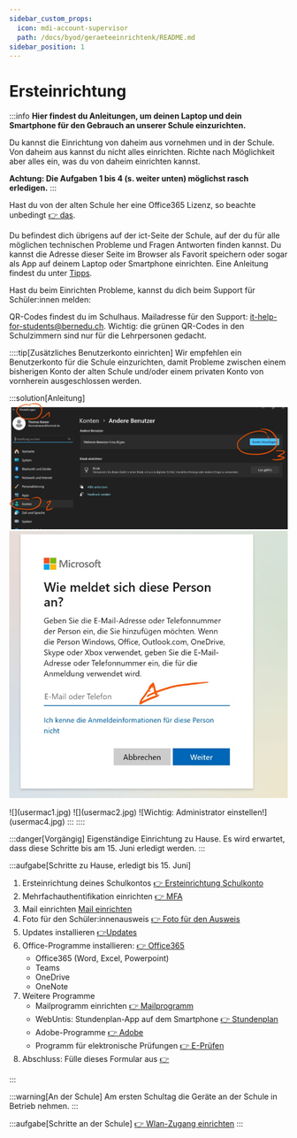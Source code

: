 ```yaml
---
sidebar_custom_props:
  icon: mdi-account-supervisor
  path: /docs/byod/geraeteeinrichtenk/README.md
sidebar_position: 1
---
```


# Ersteinrichtung

:::info
**Hier findest du Anleitungen, um deinen Laptop und dein Smartphone für den Gebrauch an unserer Schule einzurichten.**

Du kannst die Einrichtung von daheim aus vornehmen und in der Schule. Von daheim aus kannst du nicht alles einrichten. Richte nach Möglichkeit aber alles ein, was du von daheim einrichten kannst.

 **Achtung: Die Aufgaben 1 bis 4 (s. weiter unten) möglichst rasch erledigen.**
:::

Hast du von der alten Schule her eine Office365 Lizenz, so beachte unbedingt [👉 das](../../anderesoftware/office365/README.md).

Du befindest dich übrigens auf der ict-Seite der Schule, auf der du für alle möglichen technischen Probleme und Fragen Antworten finden kannst. Du kannst die Adresse dieser Seite im Browser als Favorit speichern oder sogar als App auf deinem Laptop oder Smartphone einrichten. Eine Anleitung findest du unter [Tipps](../../tipps/01-webseite-als-app/README.md).

Hast du beim Einrichten Probleme, kannst du dich beim Support für Schüler:innen melden:

QR-Codes findest du im Schulhaus. Mailadresse für den Support: [it-help-for-students@bernedu.ch](mailto:it-help-for-students@bernedu.ch). Wichtig: die grünen QR-Codes in den Schulzimmern sind nur für die Lehrpersonen gedacht.

::::tip[Zusätzliches Benutzerkonto einrichten]
Wir empfehlen ein Benutzerkonto für die Schule einzurichten, damit Probleme zwischen einem bisherigen Konto der alten Schule und/oder einem privaten Konto von vornherein ausgeschlossen werden.

:::solution[Anleitung]
<Tabs>
<TabItem value="Win" label="Windows" default>
![Einstellungen öffnen](userwin1.jpg)
![Hier auf keinen Fall die Schulmailadresse eingeben](userwin2.jpg)

</TabItem>
<TabItem value="OSX" label="Mac">
![](usermac1.jpg)
![](usermac2.jpg)
![Wichtig: Administrator einstellen!](usermac4.jpg)
</TabItem>
</Tabs>
:::
::::

<Tabs>
<TabItem value="home" label="1. Vorgängig" default>

:::danger[Vorgängig]
Eigenständige Einrichtung zu Hause. Es wird erwartet, dass diese Schritte bis am 15. Juni erledigt werden.
:::

:::aufgabe[Schritte zu Hause, erledigt bis 15. Juni]

1. Ersteinrichtung deines Schulkontos [👉 Ersteinrichtung Schulkonto](../../schulkonto/README.md)
2. Mehrfachauthentifikation einrichten [👉 MFA](../../schulkonto/mfa/README.md)
3. Mail einrichten [Mail einrichten](../mail/outlook-web/README.md)
4. Foto für den Schüler:innenausweis [👉 Foto für den Ausweis](../../schulkonto/foto-ausweis/README.md)
5. Updates installieren [👉Updates](/docs/tipps/updates/README.md)
6. Office-Programme installieren: [👉 Office365](http://portal.office.com/)
   - Office365 (Word, Excel, Powerpoint)
   - Teams
   - OneDrive
   - OneNote
7. Weitere Programme
   - Mailprogramm einrichten [👉 Mailprogramm](../mail/mail-programme)
   - WebUntis: Stundenplan-App auf dem Smartphone [👉 Stundenplan](../stundenplan)
   - Adobe-Programme [👉 Adobe](../../anderesoftware/adobe)
   - Programm für elektronische Prüfungen [👉 E-Prüfen](../../anderesoftware/digitales%20prüfen/)
8. Abschluss: Fülle dieses Formular aus [👉](https://forms.office.com/e/8rwV7ixe5G)

:::

</TabItem>
<TabItem value="school" label="2. Am ersten Schultag">

:::warning[An der Schule]
Am ersten Schultag die Geräte an der Schule in Betrieb nehmen.
:::

:::aufgabe[Schritte an der Schule]
[👉 Wlan-Zugang einrichten](../wlan/README.md)
:::

</TabItem>
</Tabs>
